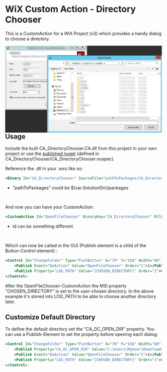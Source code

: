 ﻿# WiX Custom Action - Directory Chooser

This is a CustomAction for a WiX Project (v3) which provides a handy dialog to choose a directory. <br />

<img src="https://github.com/wbicode/CA_DirectoryChooser/blob/develop/CA_DirectoryChooser/documentation/example.png?raw=true" alt="" style="float: left; margin-right: 10px;" />

## Usage

Include the built CA_DirectoryChooser.CA.dll from this project in your own project or use the [published nuget](https://www.nuget.org/packages/CA_DirectoryChooser/) (defined in CA_DirectoryChooser/CA_DirectoryChooser.nuspec). <br />

Reference the .dll in your .wxs like so:

```xml
<Binary Id="CA_DirectoryChooser" SourceFile="pathToPackages/CA_DirectoryChooser.X.X.X/lib/net45/CA_DirectoryChooser.CA.dll" />
```

* "pathToPackages" could be $(var.SolutionDir)/packages

<br />

And now you can have your CustomAction: <br />

```xml
<CustomAction Id="OpenFileChooser" BinaryKey="CA_DirectoryChooser" DllEntry="OpenFileChooser" />
```

* Id can be something different

<br />

Which can now be called in the GUI (Publish element is a child of the Button-Control element) :

```xml
<Control Id="ChangeFolder" Type="PushButton" X="79" Y="158" Width="80" Height="17" Text="Browse">
    <Publish Event="DoAction" Value="OpenFileChooser" Order="1">1</Publish>
    <Publish Property="LOG_PATH" Value="[CHOSEN_DIRECTORY]" Order="2">CHOSEN_DIRECTORY</Publish>
</Control>
```

After the OpenFileChooser-CustomAction the MSI property "CHOSEN_DIRECTORY" is set to the user-chosen directory.  In the above example it's stored into LOG_PATH to be able to choose another directory later.

## Customize Default Directory

To define the default directory set the "CA_DC_OPEN_DIR" property. You can use a Publish-Element to set the property before opening each dialog:

```xml
<Control Id="ChangeFolder" Type="PushButton" X="79" Y="158" Width="80" Height="17" Text="Browse">
    <Publish Property="CA_DC_OPEN_DIR" Value="C:\Users\MyUser\Downloads" Order="1">1</Publish>
    <Publish Event="DoAction" Value="OpenFileChooser" Order="2">1</Publish>
    <Publish Property="LOG_PATH" Value="[CHOSEN_DIRECTORY]" Order="3">CHOSEN_DIRECTORY</Publish>
</Control>
```
